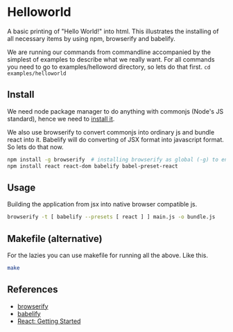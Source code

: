# Helloworld
A basic printing of "Hello World!" into html. This illustrates the installing of all necessary items by using npm, browserify and babelify.

We are running our commands from commandline accompanied by the simplest of examples to describe what we really want. For all commands you need to go to examples/helloword directory, so lets do that first.
`cd examples/helloworld`

## Install
We need node package manager to do anything with commonjs (Node's JS standard), hence we need to [install it](https://docs.npmjs.com/getting-started/installing-node).

We also use browserify to convert commonjs into ordinary js and bundle react into it. Babelify will do converting of JSX format into javascript format. So lets do that now.

```bash
npm install -g browserify  # installing browserify as global (-g) to enable browserify commandline commands
npm install react react-dom babelify babel-preset-react
``` 

## Usage
Building the application from jsx into native browser compatible js.

```bash
browserify -t [ babelify --presets [ react ] ] main.js -o bundle.js
```

## Makefile (alternative)
For the lazies you can use makefile for running all the above. Like this.
```bash
make
```


## References
* [browserify](http://browserify.org/)
* [babelify](https://github.com/babel/babelify)
* [React: Getting Started](https://facebook.github.io/react/docs/getting-started.html)